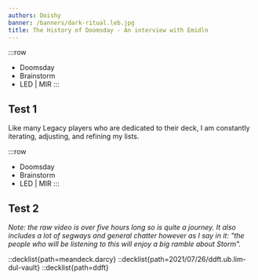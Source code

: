 ```yaml
---
authors: Doishy
banner: /banners/dark-ritual.leb.jpg
title: The History of Doomsday - An interview with Emidln
---
```


:::row
- Doomsday
- Brainstorm
- LED |  MIR
:::

<soundcloud url="https://soundcloud.com/ddftwiki/a-history-of-doomsday" />

## Test 1

Like many Legacy players who are dedicated to their deck, I am constantly
iterating, adjusting, and refining my lists.

:::row
- Doomsday
- Brainstorm
- LED |  MIR
:::

## Test 2

*Note: the raw video is over five hours long so is quite a journey. It also
includes a lot of segways and general chatter however as I say in it: "the
people who will be listening to this will enjoy a big ramble about Storm".*

<youtube id="3LLIFHv5kbo" />

::decklist{path=meandeck.darcy}
::decklist{path=2021/07/26/ddft.ub.lim-dul-vault}
::decklist{path=ddft}
